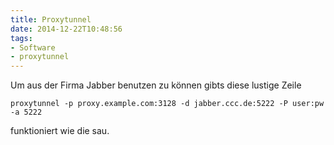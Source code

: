 ```yaml
---
title: Proxytunnel
date: 2014-12-22T10:48:56
tags: 
- Software
- proxytunnel
---
```


Um aus der Firma Jabber benutzen zu können gibts diese lustige Zeile

    proxytunnel -p proxy.example.com:3128 -d jabber.ccc.de:5222 -P user:pw -a 5222

funktioniert wie die sau.
